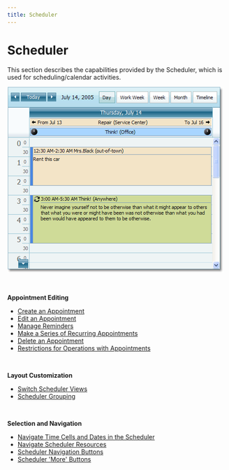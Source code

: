 ```yaml
---
title: Scheduler
---
```

# Scheduler
This section describes the capabilities provided by the Scheduler, which is used for scheduling/calendar activities.

![DayView](../images/Img6715.png)

&nbsp;

**Appointment  Editing**
* [Create an Appointment](../../interface-elements-for-web/articles/scheduler/appointment-management/create-an-appointment.md)
* [Edit an Appointment](../../interface-elements-for-web/articles/scheduler/appointment-management/edit-an-appointment.md)
* [Manage Reminders](../../interface-elements-for-web/articles/scheduler/appointment-management/manage-reminders.md)
* [Make a Series of Recurring Appointments](../../interface-elements-for-web/articles/scheduler/appointment-management/make-a-series-of-recurring-appointments.md)
* [Delete an Appointment](../../interface-elements-for-web/articles/scheduler/appointment-management/delete-an-appointment.md)
* [Restrictions for Operations with Appointments](../../interface-elements-for-web/articles/scheduler/appointment-management/restrictions-for-operations-with-appointments.md)

&nbsp;

**Layout Customization**
* [Switch Scheduler Views](../../interface-elements-for-web/articles/scheduler/layout-customization/switch-scheduler-views.md)
* [Scheduler Grouping](../../interface-elements-for-web/articles/scheduler/layout-customization/scheduler-grouping.md)

&nbsp;

**Selection and Navigation**
* [Navigate Time Cells and Dates in the Scheduler](../../interface-elements-for-web/articles/scheduler/selection-and-navigation/navigate-time-cells-and-dates-in-the-scheduler.md)
* [Navigate Scheduler Resources](../../interface-elements-for-web/articles/scheduler/selection-and-navigation/navigate-scheduler-resources.md)
* [Scheduler Navigation Buttons](../../interface-elements-for-web/articles/scheduler/selection-and-navigation/scheduler-navigation-buttons.md)
* [Scheduler 'More' Buttons](../../interface-elements-for-web/articles/scheduler/selection-and-navigation/scheduler-more-buttons.md)